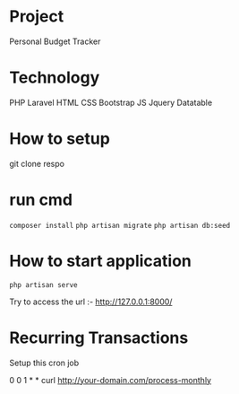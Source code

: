 # Project 
Personal Budget Tracker 

# Technology
PHP
Laravel
HTML
CSS
Bootstrap
JS 
Jquery 
Datatable


# How to setup

git clone respo

# run cmd
``` composer install ```
``` php artisan migrate ```
``` php artisan db:seed ```

# How to start application

``` php artisan serve ```

Try to access the url :- http://127.0.0.1:8000/

# Recurring Transactions

Setup this cron job 

0 0 1 * * curl http://your-domain.com/process-monthly